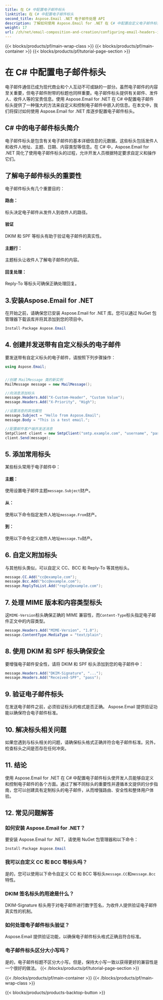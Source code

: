 ```yaml
---
title: 在 C# 中配置电子邮件标头
linktitle: 在 C# 中配置电子邮件标头
second_title: Aspose.Email .NET 电子邮件处理 API
description: 了解如何使用 Aspose.Email for .NET 在 C# 中配置自定义电子邮件标头。包含源代码的分步指南。增强电子邮件控制和安全性。
weight: 17
url: /zh/net/email-composition-and-creation/configuring-email-headers-in-csharp/
---
```


{{< blocks/products/pf/main-wrap-class >}}
{{< blocks/products/pf/main-container >}}
{{< blocks/products/pf/tutorial-page-section >}}

# 在 C# 中配置电子邮件标头


电子邮件通信已成为现代商业和个人互动不可或缺的一部分。虽然电子邮件的内容至关重要，但电子邮件附带的标题也同样重要。电子邮件标头提供有关邮件、发件人、收件人等的宝贵信息。使用 Aspose.Email for .NET 在 C# 中配置电子邮件标头提供了一种强大的方法来自定义和控制电子邮件中嵌入的信息。在本文中，我们将探讨如何使用 Aspose.Email for .NET 库逐步配置电子邮件标头。

## C# 中的电子邮件标头简介

电子邮件标头是包含有关电子邮件的基本详细信息的元数据。这些标头包括发件人和收件人地址、主题、日期、内容类型等信息。在 C# 中，Aspose.Email for .NET 简化了使用电子邮件标头的过程，允许开发人员根据特定要求自定义和操作它们。

## 了解电子邮件标头的重要性

电子邮件标头有几个重要目的：
#### 路由： 
标头决定电子邮件从发件人到收件人的路径。
#### 验证
DKIM 和 SPF 等标头有助于验证电子邮件的真实性。
#### 主题行： 
主题标头让收件人了解电子邮件的内容。
#### 回复处理： 
Reply-To 等标头可确保正确处理回复。

## 3.安装Aspose.Email for .NET

在开始之前，请确保您已安装 Aspose.Email for .NET 库。您可以通过 NuGet 包管理器下载该库并将其添加到您的项目中。

```csharp
Install-Package Aspose.Email
```

## 4. 创建并发送带有自定义标头的电子邮件

要发送带有自定义标头的电子邮件，请按照下列步骤操作：

```csharp
using Aspose.Email;


//创建 MailMessage 类的新实例
MailMessage message = new MailMessage();

//向消息添加标头
message.Headers.Add("X-Custom-Header", "Custom Value");
message.Headers.Add("X-Priority", "High");

//设置消息的其他属性
message.Subject = "Hello from Aspose.Email";
message.Body = "This is a test email.";

//配置邮件客户端并发送消息
SmtpClient client = new SmtpClient("smtp.example.com", "username", "password");
client.Send(message);
```

## 5. 添加常用标头

某些标头常用于电子邮件中：

#### 主题： 
使用设置电子邮件主题`message.Subject`财产。
#### 从： 
使用以下命令指定发件人地址`message.From`财产。
#### 到： 
使用以下命令定义收件人地址`message.To`财产。

## 6. 自定义附加标头

与其他标头类似，可以自定义 CC、BCC 和 Reply-To 等其他标头。

```csharp
message.CC.Add("cc@example.com");
message.Bcc.Add("bcc@example.com");
message.ReplyToList.Add("reply@example.com");
```

## 7. 处理 MIME 版本和内容类型标头

这`MIME-Version`标头确保正确的 MIME 兼容性，而`Content-Type`标头指定电子邮件正文中的内容类型。

```csharp
message.Headers.Add("MIME-Version", "1.0");
message.ContentType.MediaType = "text/plain";
```

## 8. 使用 DKIM 和 SPF 标头确保安全

要增强电子邮件安全性，请将 DKIM 和 SPF 标头添加到您的电子邮件中：

```csharp
message.Headers.Add("DKIM-Signature", "...");
message.Headers.Add("Received-SPF", "pass");
```

## 9. 验证电子邮件标头

在发送电子邮件之前，必须验证标头的格式是否正确。 Aspose.Email 提供验证功能以确保符合电子邮件标准。

## 10. 解决标头相关问题

如果您遇到与标头相关的问题，请确保标头格式正确并符合电子邮件标准。另外，检查标头之间是否存在任何冲突。

## 11. 结论

使用 Aspose.Email for .NET 在 C# 中配置电子邮件标头使开发人员能够自定义和控制电子邮件的各个方面。通过了解不同标头的重要性并遵循本文提供的分步指南，您可以创建具有定制标头的电子邮件，从而增强路由、安全性和整体用户体验。

## 12. 常见问题解答

### 如何安装 Aspose.Email for .NET？

要安装 Aspose.Email for .NET，请使用 NuGet 包管理器和以下命令：
```csharp
Install-Package Aspose.Email
```

### 我可以自定义 CC 和 BCC 等标头吗？

是的，您可以使用以下命令自定义 CC 和 BCC 等标头`message.CC`和`message.Bcc`特性。

### DKIM 签名标头的用途是什么？

DKIM-Signature 标头用于对电子邮件进行数字签名，为收件人提供验证电子邮件真实性的机制。

### 如何处理电子邮件标头验证？

Aspose.Email 提供验证功能，以确保电子邮件标头格式正确且符合标准。

### 电子邮件标头区分大小写吗？

是的，电子邮件标题不区分大小写。但是，保持大小写一致以获得更好的兼容性是一个很好的做法。
{{< /blocks/products/pf/tutorial-page-section >}}

{{< /blocks/products/pf/main-container >}}
{{< /blocks/products/pf/main-wrap-class >}}

{{< blocks/products/products-backtop-button >}}
